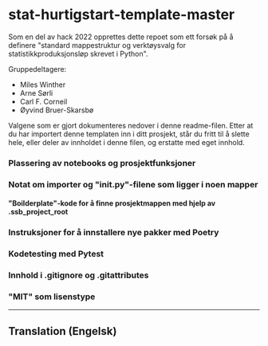 # stat-hurtigstart-template-master
Som en del av hack 2022 opprettes dette repoet som ett forsøk på å definere "standard mappestruktur og verktøysvalg for statistikkproduksjonsløp skrevet i Python".

Gruppedeltagere:
- Miles Winther
- Arne Sørli
- Carl F. Corneil
- Øyvind Bruer-Skarsbø

Valgene som er gjort dokumenteres nedover i denne readme-filen.
Etter at du har importert denne templaten inn i ditt prosjekt, står du fritt til å slette hele, eller deler av innholdet i denne filen, og erstatte med eget innhold.


### Plassering av notebooks og prosjektfunksjoner

### Notat om importer og "__init__.py"-filene som ligger i noen mapper
#### "Boilderplate"-kode for å finne prosjektmappen med hjelp av .ssb_project_root



### Instruksjoner for å innstallere nye pakker med Poetry

### Kodetesting med Pytest

### Innhold i .gitignore og .gitattributes


### "MIT" som lisenstype


---

## Translation (Engelsk)